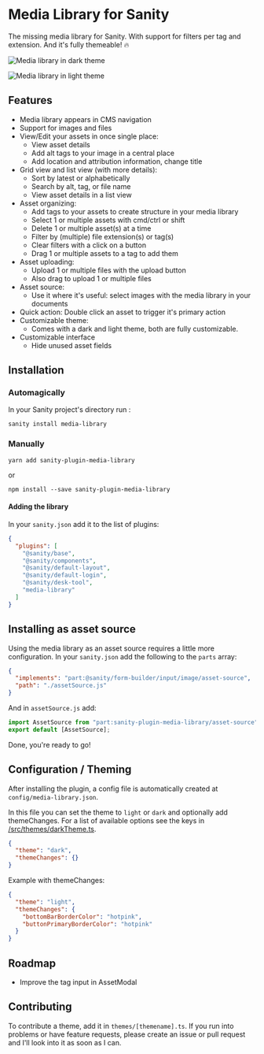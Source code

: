 # Media Library for Sanity

The missing media library for Sanity. With support for filters per tag and extension. And it's fully themeable! 🔥

![Media library in dark theme](https://user-images.githubusercontent.com/2776959/102903827-c528b900-4468-11eb-8aa1-c4f687c6a16f.png)

![Media library in light theme](https://user-images.githubusercontent.com/2776959/102904010-0751fa80-4469-11eb-9980-eb45282c6f2a.png)

## Features
- Media library appears in CMS navigation
- Support for images and files
- View/Edit your assets in once single place:
  - View asset details
  - Add alt tags to your image in a central place
  - Add location and attribution information, change title
- Grid view and list view (with more details):
  - Sort by latest or alphabetically
  - Search by alt, tag, or file name
  - View asset details in a list view
- Asset organizing:
  - Add tags to your assets to create structure in your media library
  - Select 1 or multiple assets with cmd/ctrl or shift
  - Delete 1 or multiple asset(s) at a time
  - Filter by (multiple) file extension(s) or tag(s)
  - Clear filters with a click on a button
  - Drag 1 or multiple assets to a tag to add them
- Asset uploading:
  - Upload 1 or multiple files with the upload button
  - Also drag to upload 1 or multiple files
- Asset source:
  - Use it where it's useful: select images with the media library in your documents
- Quick action: Double click an asset to trigger it's primary action
- Customizable theme:
  - Comes with a dark and light theme, both are fully customizable.
- Customizable interface
  - Hide unused asset fields

## Installation

### Automagically
In your Sanity project's directory run :

```
sanity install media-library
```

### Manually

```
yarn add sanity-plugin-media-library
```

or

```
npm install --save sanity-plugin-media-library
```

#### Adding the library
In your `sanity.json` add it to the list of plugins:

```json
{
  "plugins": [
    "@sanity/base",
    "@sanity/components",
    "@sanity/default-layout",
    "@sanity/default-login",
    "@sanity/desk-tool",
    "media-library"
  ]
}
```

## Installing as asset source
Using the media library as an asset source requires a little more configuration.
In your `sanity.json` add the following to the `parts` array:

```json
{
  "implements": "part:@sanity/form-builder/input/image/asset-source",
  "path": "./assetSource.js"
}
```

And in `assetSource.js` add:

```javascript
import AssetSource from "part:sanity-plugin-media-library/asset-source";
export default [AssetSource];
```

Done, you're ready to go!

## Configuration / Theming
After installing the plugin, a config file is automatically created at `config/media-library.json`.

In this file you can set the theme to `light` or `dark` and optionally add themeChanges. For a list of available options see the keys in [/src/themes/darkTheme.ts](/src/themes/darkTheme.ts).

```json
{
  "theme": "dark",
  "themeChanges": {}
}
```

Example with themeChanges:
```json
{
  "theme": "light",
  "themeChanges": {
    "bottomBarBorderColor": "hotpink",
    "buttonPrimaryBorderColor": "hotpink"
  }
}
```

## Roadmap
- Improve the tag input in AssetModal

## Contributing
To contribute a theme, add it in `themes/[themename].ts`.
If you run into problems or have feature requests, please create an issue or pull request and I'll look into it as soon as I can.